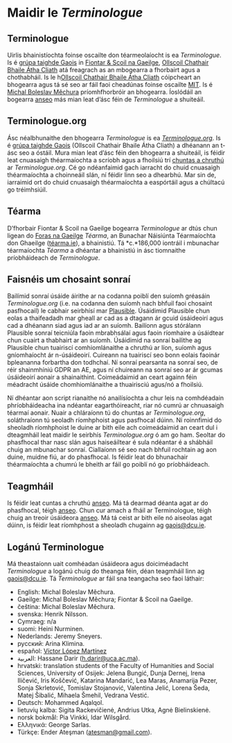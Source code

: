 # Maidir le *Terminologue*

## Terminologue

Uirlis bhainistíochta foinse oscailte don téarmeolaíocht is ea *Terminologue*. Is é [grúpa taighde Gaois](https://www.gaois.ie/ga/) in [Fiontar & Scoil na Gaeilge](https://www.dcu.ie/fiontar_scoilnagaeilge/gaeilge/index.shtml), [Ollscoil Chathair Bhaile Átha Cliath](https://www.dcu.ie/) atá freagrach as an mbogearra a fhorbairt agus a chothabháil. Is le h[Ollscoil Chathair Bhaile Átha Cliath](https://www.dcu.ie/) cóipcheart an bhogearra agus tá sé seo ar fáil faoi cheadúnas foinse oscailte [MIT](https://opensource.org/licenses/MIT). Is é [Michal Boleslav Měchura](https://michmech.github.io/) príomhfhorbróir an bhogearra. Íoslódáil an bogearra [anseo](https://github.com/gaois/terminologue) más mian leat d’ásc féin de *Terminologue* a shuiteáil.

## Terminologue.org

Ásc néalbhunaithe den bhogearra *Terminologue* is ea *[Terminologue.org](https://www.terminologue.org/)*. Is é [grúpa taighde Gaois](https://www.gaois.ie/ga/) (Ollscoil Chathair Bhaile Átha Cliath) a dhéanann an t-ásc seo a óstáil. Mura mian leat d’ásc féin den bhogearra a shuiteáil, is féidir leat cnuasaigh théarmaíochta a scríobh agus a fhoilsiú trí [chuntas a chruthú](/signup/) ar *Terminologue.org*. Cé go ndéanfaimid gach iarracht do chuid cnuasaigh théarmaíochta a choinneáil slán, ní féidir linn seo a dhearbhú. Mar sin de, iarraimid ort do chuid cnuasaigh théarmaíochta a easpórtáil agus a chúltacú go tréimhsiúil.

## Téarma

D’fhorbair Fiontar & Scoil na Gaeilge bogearra *Terminologue* ar dtús chun ligean do [Foras na Gaeilge](https://www.forasnagaeilge.ie/) *Téarma*, an Bunachar Náisiúnta Téarmaíochta don Ghaeilge ([téarma.ie](https://www.tearma.ie/)), a bhainistiú. Tá *c.*186,000 iontráil i mbunachar téarmaíochta *Téarma* a dhéantar a bhainistiú in ásc tiomnaithe príobháideach de *Terminologue*.

## Faisnéis um chosaint sonraí

Bailímid sonraí úsáide áirithe ar na codanna poiblí den suíomh gréasáin *Terminologue.org* (i.e. na codanna den suíomh nach bhfuil faoi chosaint pasfhocail) le cabhair seirbhísí mar [Plausible](https://plausible.io). Úsáidimid Plausible chun eolas a thaifeadadh mar gheall ar cad as a dtagann ár gcuid úsáideoirí agus cad a dhéanann siad agus iad ar an suíomh. Bailíonn agus stórálann Plausible sonraí teicniúla faoin mbrabhsálaí agus faoin ríomhaire a úsáidtear chun cuairt a thabhairt ar an suíomh. Úsáidimid na sonraí bailithe ag Plausible chun tuairiscí comhiomlánaithe a chruthú ar líon, suíomh agus gníomhaíocht ár n-úsáideoirí. Cuireann na tuairiscí seo bonn eolais faoinár bpleananna forbartha don todhchaí. Ní sonraí pearsanta na sonraí seo, de réir shainmhíniú GDPR an AE, agus ní chuireann na sonraí seo ar ár gcumas úsáideoirí aonair a shainaithint. Coimeádaimid an ceart againn féin méadracht úsáide chomhiomlánaithe a thuairisciú agus/nó a fhoilsiú.

Ní dhéantar aon script rianaithe nó anailísíochta a chur leis na comhdéadain phríobháideacha ina ndéantar eagarthóireacht, riar nó cumrú ar chnuasaigh téarmaí aonair. Nuair a chláraíonn tú do chuntas ar *Terminologue.org*, soláthraíonn tú seoladh ríomhphoist agus pasfhocal dúinn. Ní roinnfimid do sheoladh ríomhphoist le duine ar bith eile ach coimeádaimid an ceart dul i dteagmháil leat maidir le seirbhís *Terminologue.org* ó am go ham. Seoltar do phasfhocal thar nasc slán agus haiseáiltear é sula ndéantar é a shábháil chuig an mbunachar sonraí. Ciallaíonn sé seo nach bhfuil rochtain ag aon duine, muidne fiú, ar do phasfhocal. Is féidir leat do bhunachair théarmaíochta a chumrú le bheith ar fáil go poiblí nó go príobháideach.

## Teagmháil

Is féidir leat cuntas a chruthú [anseo](/signup/). Má tá dearmad déanta agat ar do phasfhocal, téigh [anseo](/forgotpwd/). Chun cur amach a fháil ar Terminologue, téigh chuig an treoir úsáideora [anseo](/docs/intro.ga/). Má tá ceist ar bith eile nó aiseolas agat dúinn, is féidir leat ríomhphost a sheoladh chugainn ag <gaois@dcu.ie>.

## Logánú Terminologue

Má theastaíonn uait comhéadan úsáideora agus doiciméadacht *Terminologue* a logánú chuig do theanga féin, déan teagmháil linn ag <gaois@dcu.ie>. Tá *Terminologue* ar fáil sna teangacha seo faoi láthair:

- English: Michal Boleslav Měchura.
- Gaeilge: Michal Boleslav Měchura; Fiontar & Scoil na Gaeilge.
- čeština: Michal Boleslav Měchura.
- svenska: Henrik Nilsson.
- Cymraeg: n/a
- suomi: Heini Nurminen.
- Nederlands: Jeremy Sneyers.
- русский: Arina Klimina.
- español: [Víctor López Martínez](https://www.linkedin.com/in/translatorvictorlopez/)
- العربية: Hassane Darir (<h.darir@uca.ac.ma>).
- hrvatski: translation students of the Faculty of Humanities and Social Sciences, University of Osijek: Jelena Bungić, Dunja Dernej, Irena Iličević, Iris Koščević, Katarina Mandarić, Lea Maras, Anamarija Pezer, Sonja Skrletović, Tomislav Stojanović, Valentina Jelić, Lorena Šeda, Matej Šibalić, Mihaela Šmehil, Vedrana Vestić.
- Deutsch: Mohammed Aqalqol.
- lietuvių kalba: Sigita Rackevičienė, Andrius Utka, Agnė Bielinskienė.
- norsk bokmål: Pia Vinkki, Idar Wilsgård.
- Ελληνικά: George Sarlas.
- Türkçe: Ender Ateşman (<atesman@gmail.com>).
